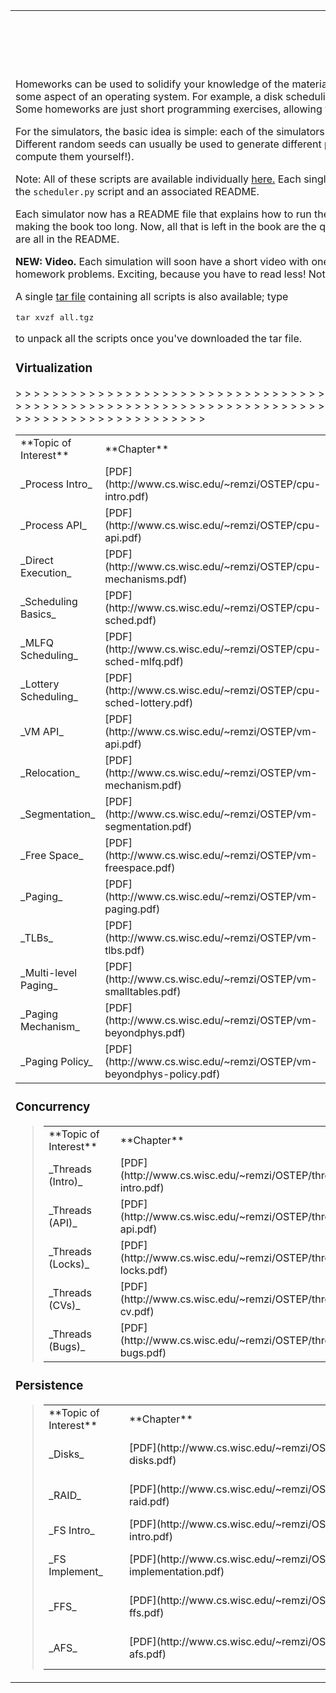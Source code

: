 <center>

<table>

<tbody>

<tr>

<td width="800pt">

<center><font color="#00aacc">

# Homework

</font></center>

Homeworks can be used to solidify your knowledge of the material in each of the chapters. Most homeworks are based on running little **simulators,** which mimic some aspect of an operating system. For example, a disk scheduling simulator could be useful in understanding how different disk scheduling algorithms work. Some homeworks are just short programming exercises, allowing you to explore how real systems work.

For the simulators, the basic idea is simple: each of the simulators below let you both **generate problems** and **obtain solutions** for an infinite number of problems. Different random seeds can usually be used to generate different problems; using the `-c` flag computes the answers for you (presumably after you have tried to compute them yourself!).

Note: All of these scripts are available individually [here.](http://www.cs.wisc.edu/~remzi/OSTEP/Homework/) Each single script is available as a gzip'd tar file; for example, type `tar xvzf HW-Scheduler.tgz` to unpack the `scheduler.py` script and an associated README.

Each simulator now has a README file that explains how to run the simulator. Previously, this material had been included in the chapters themselves, but that was making the book too long. Now, all that is left in the book are the questions you might want to answer with the simulator; the details on how to run the simulator are all in the README.

**NEW: Video.** Each simulation will soon have a short video with one of the authors introducing the basic concepts of how to use the simulator to generate homework problems. Exciting, because you have to read less! Not exciting, because you have to hear us speak.

A single [tar file](http://www.cs.wisc.edu/~remzi/OSTEP/Homework/all.tgz) containing all scripts is also available; type

<pre>tar xvzf all.tgz</pre>

to unpack all the scripts once you've downloaded the tar file.

### Virtualization

<table>
 <tbody>
 <tr>
 <td>**Topic of Interest**</td>
 <td>**Chapter**</td>
 <td>**Video**</td> 
> <td>**What To Do**</td>
> 
> </tr>
> 
> <tr>
> 
> <td>_Process Intro_</td>
> 
> <td>[PDF](http://www.cs.wisc.edu/~remzi/OSTEP/cpu-intro.pdf)</td>
> 
> <td>Video</td>
> 
> <td>Run [`process-run.py`](http://pages.cs.wisc.edu/~remzi/OSTEP/Homework/HW-CPU-Intro.tgz)</td>
> 
> </tr>
> 
> <tr>
> 
> <td>_Process API_</td>
> 
> <td>[PDF](http://www.cs.wisc.edu/~remzi/OSTEP/cpu-api.pdf)</td>
> 
> <td>Video</td>
> 
> <td>Write some code</td>
> 
> </tr>
> 
> <tr>
> 
> <td>_Direct Execution_</td>
> 
> <td>[PDF](http://www.cs.wisc.edu/~remzi/OSTEP/cpu-mechanisms.pdf)</td>
> 
> <td>Video</td>
> 
> <td>Write some code</td>
> 
> </tr>
> 
> <tr>
> 
> <td>_Scheduling Basics_</td>
> 
> <td>[PDF](http://www.cs.wisc.edu/~remzi/OSTEP/cpu-sched.pdf)</td>
> 
> <td>Video</td>
> 
> <td>Run [`scheduler.py`](http://pages.cs.wisc.edu/~remzi/OSTEP/Homework/HW-Scheduler.tgz)</td>
> 
> </tr>
> 
> <tr>
> 
> <td>_MLFQ Scheduling_</td>
> 
> <td>[PDF](http://www.cs.wisc.edu/~remzi/OSTEP/cpu-sched-mlfq.pdf)</td>
> 
> <td>Video</td>
> 
> <td>Run [`mlfq.py`](http://pages.cs.wisc.edu/~remzi/OSTEP/Homework/HW-MLFQ.tgz)</td>
> 
> </tr>
> 
> <tr>
> 
> <td>_Lottery Scheduling_</td>
> 
> <td>[PDF](http://www.cs.wisc.edu/~remzi/OSTEP/cpu-sched-lottery.pdf)</td>
> 
> <td>Video</td>
> 
> <td>Run [`lottery.py`](http://pages.cs.wisc.edu/~remzi/OSTEP/Homework/HW-Lottery.tgz)</td>
> 
> </tr>
> 
> <tr>
> 
> <td>_VM API_</td>
> 
> <td>[PDF](http://www.cs.wisc.edu/~remzi/OSTEP/vm-api.pdf)</td>
> 
> <td>Video</td>
> 
> <td>Write some code</td>
> 
> </tr>
> 
> <tr>
> 
> <td>_Relocation_</td>
> 
> <td>[PDF](http://www.cs.wisc.edu/~remzi/OSTEP/vm-mechanism.pdf)</td>
> 
> <td>[Video](http://youtu.be/mC3u99x8nqE)</td>
> 
> <td>Run [`relocation.py`](http://pages.cs.wisc.edu/~remzi/OSTEP/Homework/HW-Relocation.tgz)</td>
> 
> </tr>
> 
> <tr>
> 
> <td>_Segmentation_</td>
> 
> <td>[PDF](http://www.cs.wisc.edu/~remzi/OSTEP/vm-segmentation.pdf)</td>
> 
> <td>Video</td>
> 
> <td>Run [`segmentation.py`](http://pages.cs.wisc.edu/~remzi/OSTEP/Homework/HW-Segmentation.tgz)</td>
> 
> </tr>
> 
> <tr>
> 
> <td>_Free Space_</td>
> 
> <td>[PDF](http://www.cs.wisc.edu/~remzi/OSTEP/vm-freespace.pdf)</td>
> 
> <td>Video</td>
> 
> <td>Run [`freespace.py`](http://pages.cs.wisc.edu/~remzi/OSTEP/Homework/HW-Freespace.tgz)</td>
> 
> </tr>
> 
> <tr>
> 
> <td>_Paging_</td>
> 
> <td>[PDF](http://www.cs.wisc.edu/~remzi/OSTEP/vm-paging.pdf)</td>
> 
> <td>[Video](http://youtu.be/AhfSDqud3j4)</td>
> 
> <td>Run [`paging-linear-translate.py`](http://pages.cs.wisc.edu/~remzi/OSTEP/Homework/HW-Paging-LinearTranslate.tgz)</td>
> 
> </tr>
> 
> <tr>
> 
> <td>_TLBs_</td>
> 
> <td>[PDF](http://www.cs.wisc.edu/~remzi/OSTEP/vm-tlbs.pdf)</td>
> 
> <td>Video</td>
> 
> <td>Write some code</td>
> 
> </tr>
> 
> <tr>
> 
> <td>_Multi-level Paging_</td>
> 
> <td>[PDF](http://www.cs.wisc.edu/~remzi/OSTEP/vm-smalltables.pdf)</td>
> 
> <td>[Video](http://youtu.be/m1BQZPZduWk)</td>
> 
> <td>Run [`paging-multilevel-translate.py`](http://pages.cs.wisc.edu/~remzi/OSTEP/Homework/HW-Paging-MultiLevelTranslate.tgz)</td>
> 
> </tr>
> 
> <tr>
> 
> <td>_Paging Mechanism_</td>
> 
> <td>[PDF](http://www.cs.wisc.edu/~remzi/OSTEP/vm-beyondphys.pdf)</td>
> 
> <td>Video</td>
> 
> <td>Run [`mem.c`](http://pages.cs.wisc.edu/~remzi/OSTEP/Homework/HW-Paging-BeyondPhys-Real.tgz)</td>
> 
> </tr>
> 
> <tr>
> 
> <td>_Paging Policy_</td>
> 
> <td>[PDF](http://www.cs.wisc.edu/~remzi/OSTEP/vm-beyondphys-policy.pdf)</td>
> 
> <td>Video</td>
> 
> <td>Run [`paging-policy.py`](http://pages.cs.wisc.edu/~remzi/OSTEP/Homework/HW-Paging-Policy.tgz)</td>
> 
> </tr>
> 
> </tbody>
> 
> </table>

### Concurrency

> <table>
> 
> <tbody>
> 
> <tr>
> 
> <td>**Topic of Interest**</td>
> 
> <td>**Chapter**</td>
> 
> <td>**Video**</td>
> 
> <td>**What To Do**</td>
> 
> </tr>
> 
> <tr>
> 
> <td>_Threads (Intro)_</td>
> 
> <td>[PDF](http://www.cs.wisc.edu/~remzi/OSTEP/threads-intro.pdf)</td>
> 
> <td>Video</td>
> 
> <td>Run [`x86.py`](http://pages.cs.wisc.edu/~remzi/OSTEP/Homework/HW-ThreadsIntro.tgz)</td>
> 
> </tr>
> 
> <tr>
> 
> <td>_Threads (API)_</td>
> 
> <td>[PDF](http://www.cs.wisc.edu/~remzi/OSTEP/threads-api.pdf)</td>
> 
> <td>Video</td>
> 
> <td>Run [`main-*.c`](http://pages.cs.wisc.edu/~remzi/OSTEP/Homework/HW-Threads-RealAPI.tgz)</td>
> 
> </tr>
> 
> <tr>
> 
> <td>_Threads (Locks)_</td>
> 
> <td>[PDF](http://www.cs.wisc.edu/~remzi/OSTEP/threads-locks.pdf)</td>
> 
> <td>Video</td>
> 
> <td>Run [`x86.py`](http://pages.cs.wisc.edu/~remzi/OSTEP/Homework/HW-ThreadsLocks.tgz)</td>
> 
> </tr>
> 
> <tr>
> 
> <td>_Threads (CVs)_</td>
> 
> <td>[PDF](http://www.cs.wisc.edu/~remzi/OSTEP/threads-cv.pdf)</td>
> 
> <td>Video</td>
> 
> <td>Run [`main-*.c`](http://pages.cs.wisc.edu/~remzi/OSTEP/Homework/HW-Threads-RealCV.tgz)</td>
> 
> </tr>
> 
> <tr>
> 
> <td>_Threads (Bugs)_</td>
> 
> <td>[PDF](http://www.cs.wisc.edu/~remzi/OSTEP/threads-bugs.pdf)</td>
> 
> <td>Video</td>
> 
> <td>Run [`vector-*.c`](http://pages.cs.wisc.edu/~remzi/OSTEP/Homework/HW-Threads-RealDeadlock.tgz)</td>
> 
> </tr>
> 
> </tbody>
> 
> </table>

### Persistence

> <table>
> 
> <tbody>
> 
> <tr>
> 
> <td>**Topic of Interest**</td>
> 
> <td>**Chapter**</td>
> 
> <td>**Video**</td>
> 
> <td>**What To Do**</td>
> 
> </tr>
> 
> <tr>
> 
> <td>_Disks_</td>
> 
> <td>[PDF](http://www.cs.wisc.edu/~remzi/OSTEP/file-disks.pdf)</td>
> 
> <td>Video</td>
> 
> <td>Run [`disk.py`](http://pages.cs.wisc.edu/~remzi/OSTEP/Homework/HW-Disk.tgz)</td>
> 
> </tr>
> 
> <tr>
> 
> <td>_RAID_</td>
> 
> <td>[PDF](http://www.cs.wisc.edu/~remzi/OSTEP/file-raid.pdf)</td>
> 
> <td>Video</td>
> 
> <td>Run [`raid.py`](http://pages.cs.wisc.edu/~remzi/OSTEP/Homework/HW-Raid.tgz)</td>
> 
> </tr>
> 
> <tr>
> 
> <td>_FS Intro_</td>
> 
> <td>[PDF](http://www.cs.wisc.edu/~remzi/OSTEP/file-intro.pdf)</td>
> 
> <td>Video</td>
> 
> <td>Write some code</td>
> 
> </tr>
> 
> <tr>
> 
> <td>_FS Implement_</td>
> 
> <td>[PDF](http://www.cs.wisc.edu/~remzi/OSTEP/file-implementation.pdf)</td>
> 
> <td>Video</td>
> 
> <td>Run [`vsfs.py`](http://pages.cs.wisc.edu/~remzi/OSTEP/Homework/HW-VSFS.tgz)</td>
> 
> </tr>
> 
> <tr>
> 
> <td>_FFS_</td>
> 
> <td>[PDF](http://www.cs.wisc.edu/~remzi/OSTEP/file-ffs.pdf)</td>
> 
> <td>Video</td>
> 
> <td>Run [`ffs.py`](http://pages.cs.wisc.edu/~remzi/OSTEP/Homework/HW-FFS.tgz)</td>
> 
> </tr>
> 
> <tr>
> 
> <td>_AFS_</td>
> 
> <td>[PDF](http://www.cs.wisc.edu/~remzi/OSTEP/dist-afs.pdf)</td>
> 
> <td>Video</td>
> 
> <td>Run [`afs.py`](http://pages.cs.wisc.edu/~remzi/OSTEP/Homework/HW-AFS.tgz)</td>
> 
> </tr>
> 
> </tbody>
> 
> </table>

</td>

</tr>

</tbody>

</table>

</center>
